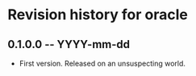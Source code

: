 # Revision history for oracle

## 0.1.0.0 -- YYYY-mm-dd

* First version. Released on an unsuspecting world.
